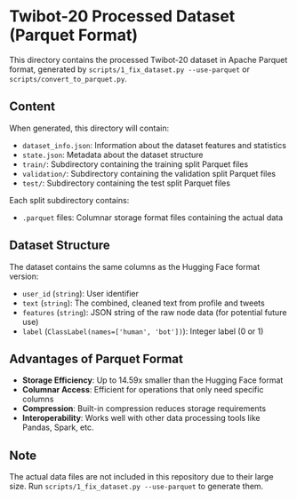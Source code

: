# Twibot-20 Processed Dataset (Parquet Format)

This directory contains the processed Twibot-20 dataset in Apache Parquet format, generated by `scripts/1_fix_dataset.py --use-parquet` or `scripts/convert_to_parquet.py`.

## Content

When generated, this directory will contain:
- `dataset_info.json`: Information about the dataset features and statistics
- `state.json`: Metadata about the dataset structure
- `train/`: Subdirectory containing the training split Parquet files
- `validation/`: Subdirectory containing the validation split Parquet files
- `test/`: Subdirectory containing the test split Parquet files

Each split subdirectory contains:
- `.parquet` files: Columnar storage format files containing the actual data

## Dataset Structure

The dataset contains the same columns as the Hugging Face format version:
- `user_id` (`string`): User identifier
- `text` (`string`): The combined, cleaned text from profile and tweets
- `features` (`string`): JSON string of the raw node data (for potential future use)
- `label` (`ClassLabel(names=['human', 'bot'])`): Integer label (0 or 1)

## Advantages of Parquet Format

- **Storage Efficiency**: Up to 14.59x smaller than the Hugging Face format
- **Columnar Access**: Efficient for operations that only need specific columns
- **Compression**: Built-in compression reduces storage requirements
- **Interoperability**: Works well with other data processing tools like Pandas, Spark, etc.

## Note

The actual data files are not included in this repository due to their large size. Run `scripts/1_fix_dataset.py --use-parquet` to generate them.
